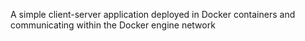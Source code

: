A simple client-server application deployed in Docker containers and communicating within the Docker engine network

